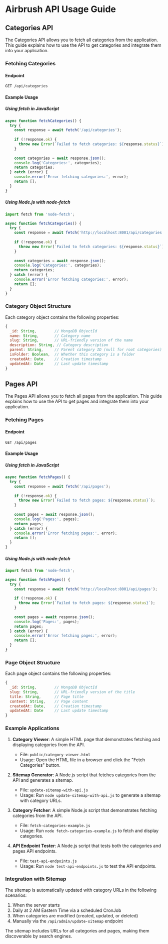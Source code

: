 # Airbrush API Usage Guide

## Categories API

The Categories API allows you to fetch all categories from the application. This guide explains how to use the API to get categories and integrate them into your application.

### Fetching Categories

#### Endpoint

```
GET /api/categories
```

#### Example Usage

##### Using fetch in JavaScript

```javascript
async function fetchCategories() {
  try {
    const response = await fetch('/api/categories');
    
    if (!response.ok) {
      throw new Error(`Failed to fetch categories: ${response.status}`);
    }
    
    const categories = await response.json();
    console.log('Categories:', categories);
    return categories;
  } catch (error) {
    console.error('Error fetching categories:', error);
    return [];
  }
}
```

##### Using Node.js with node-fetch

```javascript
import fetch from 'node-fetch';

async function fetchCategories() {
  try {
    const response = await fetch('http://localhost:8001/api/categories');
    
    if (!response.ok) {
      throw new Error(`Failed to fetch categories: ${response.status}`);
    }
    
    const categories = await response.json();
    console.log('Categories:', categories);
    return categories;
  } catch (error) {
    console.error('Error fetching categories:', error);
    return [];
  }
}
```

### Category Object Structure

Each category object contains the following properties:

```javascript
{
  _id: String,        // MongoDB ObjectId
  name: String,       // Category name
  slug: String,       // URL-friendly version of the name
  description: String, // Category description
  parent: String,     // Parent category ID (null for root categories)
  isFolder: Boolean,  // Whether this category is a folder
  createdAt: Date,    // Creation timestamp
  updatedAt: Date     // Last update timestamp
}
```

## Pages API

The Pages API allows you to fetch all pages from the application. This guide explains how to use the API to get pages and integrate them into your application.

### Fetching Pages

#### Endpoint

```
GET /api/pages
```

#### Example Usage

##### Using fetch in JavaScript

```javascript
async function fetchPages() {
  try {
    const response = await fetch('/api/pages');
    
    if (!response.ok) {
      throw new Error(`Failed to fetch pages: ${response.status}`);
    }
    
    const pages = await response.json();
    console.log('Pages:', pages);
    return pages;
  } catch (error) {
    console.error('Error fetching pages:', error);
    return [];
  }
}
```

##### Using Node.js with node-fetch

```javascript
import fetch from 'node-fetch';

async function fetchPages() {
  try {
    const response = await fetch('http://localhost:8001/api/pages');
    
    if (!response.ok) {
      throw new Error(`Failed to fetch pages: ${response.status}`);
    }
    
    const pages = await response.json();
    console.log('Pages:', pages);
    return pages;
  } catch (error) {
    console.error('Error fetching pages:', error);
    return [];
  }
}
```

### Page Object Structure

Each page object contains the following properties:

```javascript
{
  _id: String,        // MongoDB ObjectId
  slug: String,       // URL-friendly version of the title
  title: String,      // Page title
  content: String,    // Page content
  createdAt: Date,    // Creation timestamp
  updatedAt: Date     // Last update timestamp
}
```

### Example Applications

1. **Category Viewer**: A simple HTML page that demonstrates fetching and displaying categories from the API.
   - File: `public/category-viewer.html`
   - Usage: Open the HTML file in a browser and click the "Fetch Categories" button.

2. **Sitemap Generator**: A Node.js script that fetches categories from the API and generates a sitemap.
   - File: `update-sitemap-with-api.js`
   - Usage: Run `node update-sitemap-with-api.js` to generate a sitemap with category URLs.

3. **Category Fetcher**: A simple Node.js script that demonstrates fetching categories from the API.
   - File: `fetch-categories-example.js`
   - Usage: Run `node fetch-categories-example.js` to fetch and display categories.

4. **API Endpoint Tester**: A Node.js script that tests both the categories and pages API endpoints.
   - File: `test-api-endpoints.js`
   - Usage: Run `node test-api-endpoints.js` to test the API endpoints.

### Integration with Sitemap

The sitemap is automatically updated with category URLs in the following scenarios:

1. When the server starts
2. Daily at 2 AM Eastern Time via a scheduled CronJob
3. When categories are modified (created, updated, or deleted)
4. Manually via the `/api/admin/update-sitemap` endpoint

The sitemap includes URLs for all categories and pages, making them discoverable by search engines.